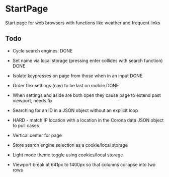 # StartPage
Start page for web browsers with functions like weather and frequent links

## Todo
* Cycle search engines: DONE
* Set name via local storage (pressing enter collides with search function) DONE
* Isolate keypresses on page from those when in an input DONE
* Order flex settings (nav) to be last on mobile DONE

* When settings and aside are both open they cause page to extend past viewport, needs fix
* Searching for an ID in a JSON object without an explicit loop
* HARD - match IP location with a location in the Corona data JSON object to pull cases
* Vertical center for page
* Store search engine selection as a cookie/local storage
* Light mode theme toggle using cookies/local storage
* Viewport break at 641px to 1400px so that columns collapse into two rows

